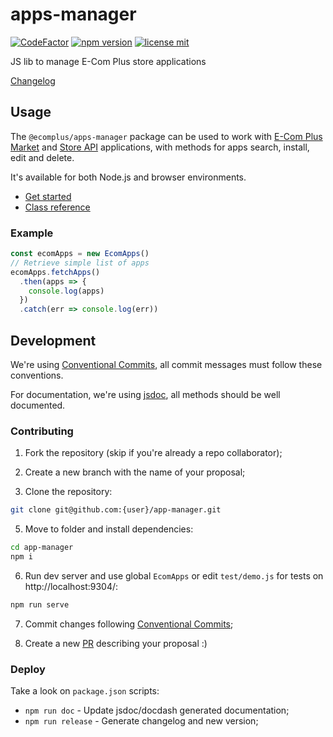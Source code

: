 # apps-manager

[![CodeFactor](https://www.codefactor.io/repository/github/ecomclub/apps-manager/badge)](https://www.codefactor.io/repository/github/ecomclub/apps-manager)
[![npm version](https://img.shields.io/npm/v/@ecomplus/apps-manager.svg)](https://www.npmjs.org/@ecomplus/apps-manager)
[![license mit](https://img.shields.io/badge/License-AGPL-orange.svg)](https://opensource.org/licenses/AGPL-3.0)

JS lib to manage E-Com Plus store applications

[Changelog](https://github.com/ecomclub/apps-manager/blob/master/CHANGELOG.md)

## Usage

The `@ecomplus/apps-manager` package can be used to work with
[E-Com Plus Market](https://github.com/ecomclub/market) and
[Store API](https://developers.e-com.plus/docs/api/#/store/applications/) applications,
with methods for apps search, install, edit and delete.

It's available for both Node.js and browser environments.

- [Get started](https://developers.e-com.plus/apps-manager/module-@ecomplus_apps-manager.html)
- [Class reference](https://developers.e-com.plus/apps-manager/EcomApps.html)

### Example

```js
const ecomApps = new EcomApps()
// Retrieve simple list of apps
ecomApps.fetchApps()
  .then(apps => {
    console.log(apps)
  })
  .catch(err => console.log(err))
```

## Development

We're using [Conventional Commits](https://www.conventionalcommits.org/en/v1.0.0-beta.4/), all commit messages must follow these conventions.

For documentation, we're using [jsdoc](https://jsdoc.app/), all methods should be well documented.

### Contributing

1. Fork the repository (skip if you're already a repo collaborator);

2. Create a new branch with the name of your proposal;

4. Clone the repository:
```bash
git clone git@github.com:{user}/app-manager.git
```

5. Move to folder and install dependencies:
```bash
cd app-manager
npm i
```

6. Run dev server and use global `EcomApps`
or edit `test/demo.js` for tests on http://localhost:9304/:
```bash
npm run serve
```

7. Commit changes following
[Conventional Commits](https://www.conventionalcommits.org/en/v1.0.0-beta.4/);

8. Create a new [PR](https://github.com/ecomclub/apps-manager/pulls)
describing your proposal :)

### Deploy

Take a look on `package.json` scripts:

- `npm run doc` - Update jsdoc/docdash generated documentation;
- `npm run release` - Generate changelog and new version;
